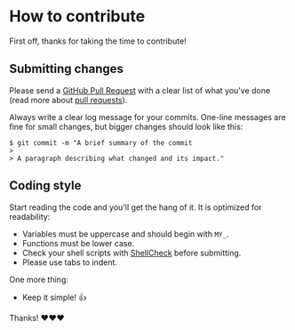 # How to contribute

First off, thanks for taking the time to contribute!

## Submitting changes

Please send a [GitHub Pull Request](https://github.com/Cyclenerd/static_status/pull/new/master) with a clear list of what you've done (read more about [pull requests](http://help.github.com/pull-requests/)).

Always write a clear log message for your commits. One-line messages are fine for small changes, but bigger changes should look like this:

```
$ git commit -m "A brief summary of the commit
> 
> A paragraph describing what changed and its impact."
```

## Coding style

Start reading the code and you'll get the hang of it. It is optimized for readability:

* Variables must be uppercase and should begin with `MY_`.
* Functions must be lower case.
* Check your shell scripts with [ShellCheck](https://www.shellcheck.net/) before submitting.
* Please use tabs to indent.

One more thing:

* Keep it simple! 👍

Thanks! ❤️❤️❤️